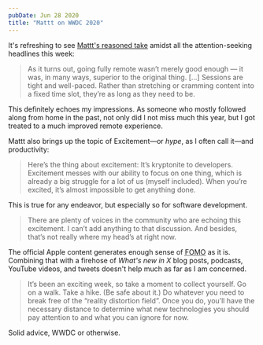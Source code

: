 ```yaml
---
pubDate: Jun 28 2020
title: "Mattt on WWDC 2020"
---
```


It's refreshing to see [Mattt's reasoned take](https://nshipster.com/wwdc-2020/)
amidst all the attention-seeking headlines this week:

> As it turns out, going fully remote wasn’t merely good enough — it was, in
> many ways, superior to the original thing.  [...] Sessions are tight and
> well-paced. Rather than stretching or cramming content into a fixed time slot,
> they’re as long as they need to be.

This definitely echoes my impressions. As someone who mostly followed along from
home in the past, not only did I not miss much this year, but I got treated to a
much improved remote experience.

Mattt also brings up the topic of Excitement—or _hype_, as I often call it—and
productivity:

> Here’s the thing about excitement: It’s kryptonite to developers. Excitement
> messes with our ability to focus on one thing, which is already a big struggle
> for a lot of us (myself included). When you’re excited, it’s almost impossible
> to get anything done.

This is true for any endeavor, but especially so for software development. 

> There are plenty of voices in the community who are echoing this excitement. I
> can’t add anything to that discussion. And besides, that’s not really where my
> head’s at right now.

The official Apple content generates enough sense of <abbr title="Fear of
Missing Out">FOMO</abbr> as it is. Combining that with a firehose of _What's new
in X_ blog posts, podcasts, YouTube videos, and tweets doesn't help much as far
as I am concerned.

> It’s been an exciting week, so take a moment to collect yourself. Go on a
> walk. Take a hike. (Be safe about it.) Do whatever you need to break free of
> the “reality distortion field”. Once you do, you’ll have the necessary
> distance to determine what new technologies you should pay attention to and
> what you can ignore for now.

Solid advice, WWDC or otherwise.
